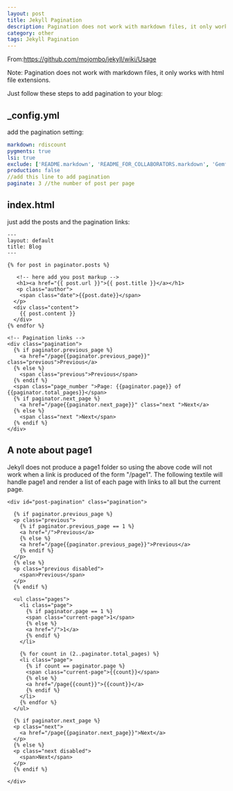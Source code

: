 ```yaml
---
layout: post
title: Jekyll Pagination
description: Pagination does not work with markdown files, it only works with html file extensions
category: other
tags: Jekyll Pagination
---
```


From:<a href="https://github.com/mojombo/jekyll/wiki/Usage">https://github.com/mojombo/jekyll/wiki/Usage</a>

Note: Pagination does not work with markdown files, it only works with html file extensions.

Just follow these steps to add pagination to your blog:

## _config.yml
add the pagination setting:
```yaml
markdown: rdiscount
pygments: true
lsi: true
exclude: ['README.markdown', 'README_FOR_COLLABORATORS.markdown', 'Gemfile.lock', 'Gemfile']
production: false
//add this line to add pagination
paginate: 3 //the number of post per page
```


## index.html 
just add the posts and the pagination links:

    ---
    layout: default
    title: Blog
    ---

    {% for post in paginator.posts %}
      
       <!-- here add you post markup -->
       <h1><a href="{{ post.url }}">{{ post.title }}</a></h1>
       <p class="author">
        <span class="date">{{post.date}}</span>
      </p>
      <div class="content">
        {{ post.content }}
      </div>
    {% endfor %}
   
    <!-- Pagination links -->
    <div class="pagination">
      {% if paginator.previous_page %}
        <a href="/page{{paginator.previous_page}}" class="previous">Previous</a>
      {% else %}
        <span class="previous">Previous</span>
      {% endif %}
      <span class="page_number ">Page: {{paginator.page}} of {{paginator.total_pages}}</span>
      {% if paginator.next_page %}
        <a href="/page{{paginator.next_page}}" class="next ">Next</a>
      {% else %}
        <span class="next ">Next</span>
      {% endif %}
    </div>

## A note about page1

Jekyll does not produce a page1 folder so using the above code will not work when a link is produced of the form "/page1". The following textile will handle page1 and render a list of each page with links to all but the current page.

``` textile
<div id="post-pagination" class="pagination">

  {% if paginator.previous_page %}
  <p class="previous">
    {% if paginator.previous_page == 1 %}
    <a href="/">Previous</a>
    {% else %}
    <a href="/page{{paginator.previous_page}}">Previous</a>
    {% endif %}
  </p>
  {% else %}
  <p class="previous disabled">
    <span>Previous</span>
  </p>
  {% endif %}

  <ul class="pages">
    <li class="page">
      {% if paginator.page == 1 %}
      <span class="current-page">1</span>
      {% else %}
      <a href="/">1</a>
      {% endif %}
    </li>

    {% for count in (2..paginator.total_pages) %}
    <li class="page">
      {% if count == paginator.page %}
      <span class="current-page">{{count}}</span>
      {% else %}
      <a href="/page{{count}}">{{count}}</a>
      {% endif %}
    </li>
    {% endfor %}
  </ul>

  {% if paginator.next_page %}
  <p class="next">
    <a href="/page{{paginator.next_page}}">Next</a>
  </p>
  {% else %}
  <p class="next disabled">
    <span>Next</span>
  </p>
  {% endif %}

</div>
```